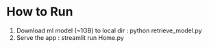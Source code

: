 # How to Run

1. Download ml model (~1GB) to local dir : python retrieve_model.py
2. Serve the app : streamlit run Home.py